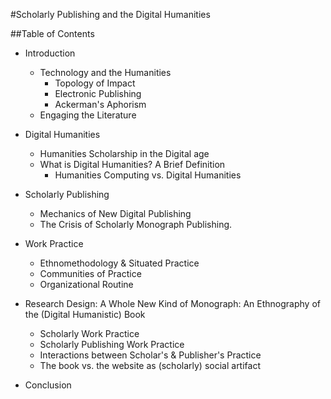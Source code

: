 #Scholarly Publishing and the Digital Humanities

##Table of Contents

* Introduction
	* Technology and the Humanities
		* Topology of Impact
		* Electronic Publishing
		* Ackerman's Aphorism
	* Engaging the Literature

* Digital Humanities
	* Humanities Scholarship in the Digital age
	* What is Digital Humanities? A Brief Definition
		* Humanities Computing vs. Digital Humanities
  
* Scholarly Publishing
	* Mechanics of New Digital Publishing
	* The Crisis of Scholarly Monograph Publishing. 

* Work Practice
	* Ethnomethodology & Situated Practice
	* Communities of Practice
	* Organizational Routine

* Research Design: A Whole New Kind of Monograph: An Ethnography of the (Digital Humanistic) Book
	* Scholarly Work Practice
	* Scholarly Publishing Work Practice
	* Interactions between Scholar's & Publisher's Practice
	* The book vs. the website as (scholarly) social artifact
  
* Conclusion